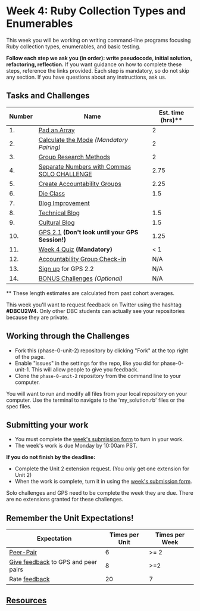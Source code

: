 # Week 4: Ruby Collection Types and Enumerables

This week you will be working on writing command-line programs focusing Ruby collection types, enumerables, and basic testing.

**Follow each step we ask you (in order): write pseudocode, initial solution, refactoring, reflection.** If you want guidance on how to complete these steps, reference the links provided. Each step is mandatory, so do not skip any section. If you have questions about any instructions, ask us.

## Tasks and Challenges

Number | Name | Est. time (hrs)**
-------|----------------|----------
1. | [Pad an Array](pad-array) | 2
2. | [Calculate the Mode](calculate-mode) *(Mandatory Pairing)* | 2
3. | [Group Research Methods](group-research-methods) | 2
4. | [Separate Numbers with Commas SOLO CHALLENGE](nums-commas-solo-challenge) | 2.75
5. | [Create Accountability Groups](acct-groups) | 2.25
6. | [Die Class](die-class) | 1.5
7. | [Blog Improvement](blog-improvement.md)
8. | [Technical Blog](technical-blog.md) | 1.5
9. | [Cultural Blog](cultural-blog.md) | 1.5
10.| [GPS 2.1](gps2-1) **(Don't look until your GPS Session!)** | 1.25
11. | [Week 4 Quiz](https://www.classmarker.com/online-test/start/?quiz=4mk5556753edd8a7) **(Mandatory)**| < 1
12. | [Accountability Group Check-in](accountability-group.md) | N/A
13. | [Sign up](https://phase0.devbootcamp.com/) for GPS 2.2 | N/A
14. | [BONUS Challenges](BONUS-challenges) *(Optional)* | N/A


** These length estimates are calculated from past cohort averages.

This week you'll want to request feedback on Twitter using the hashtag **#DBCU2W4.** Only other DBC students can actually see your repositories because they are private.

## Working through the Challenges
- Fork this (phase-0-unit-2) repository by clicking "Fork" at the top right of the page.
- Enable "issues" in the settings for the repo, like you did for phase-0-unit-1. This will allow people to give you feedback.
- Clone the `phase-0-unit-2` repository from the command line to your computer.

You will want to run and modify all files from your local repository on your computer. Use the terminal to navigate to the 'my_solution.rb' files or the spec files.

## Submitting your work
- You must complete the [week's submission form](http://apply.devbootcamp.com) to turn in your work.
- The week's work is due Monday by 10:00am PST.

**If you do not finish by the deadline:**
- Complete the Unit 2 extension request. (You only get one extension for Unit 2)
- When the work is complete, turn it in using the [week's submission form](http://apply.devbootcamp.com).

Solo challenges and GPS need to be complete the week they are due. There are no extensions granted for these challenges.

## Remember the Unit Expectations!

Expectation | Times per Unit | Times per Week
------------|----------|---------
[Peer-Pair](https://github.com/Devbootcamp/phase-0-handbook/blob/master/peer-pairing-sessions.md) | 6 | >= 2
[Give feedback](https://socrates.devbootcamp.com/feedback/new) to GPS and peer pairs | 8 | >=2
Rate [feedback](https://socrates.devbootcamp.com/feedback) | 20 | 7

## [Resources](https://github.com/Devbootcamp/phase-0-handbook/blob/master/resources.md)
